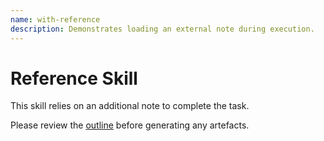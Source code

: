 ```yaml
---
name: with-reference
description: Demonstrates loading an external note during execution.
---
```


# Reference Skill

This skill relies on an additional note to complete the task.

Please review the [outline](notes/outline.md) before generating any artefacts.
